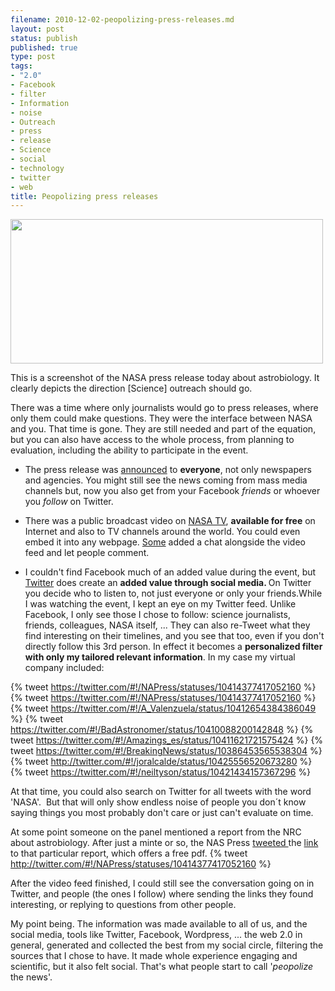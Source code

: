 ```yaml
--- 
filename: 2010-12-02-peopolizing-press-releases.md
layout: post
status: publish
published: true
type: post
tags: 
- "2.0"
- Facebook
- filter
- Information
- noise
- Outreach
- press
- release
- Science
- social
- technology
- twitter
- web
title: Peopolizing press releases
---
```

<a href="/media/untitled1.jpg"><img class="aligncenter" title="untitled" src="http://nasonurb.files.wordpress.com/2010/12/untitled1.jpg" alt="" width="500" height="231" /></a>

This is a screenshot of the NASA press release today about astrobiology. It clearly depicts the direction [Science] outreach should go.

There was a time where only journalists would go to press releases, where only them could make questions. They were the interface between NASA and you. That time is gone. They are still needed and part of the equation, but you can also have access to the whole process, from planning to evaluation, including the ability to participate in the event.

<!--more-->

* The press release was <a href="http://www.nasa.gov/home/hqnews/2010/dec/HQ_10-320_Toxic_Life.html">announced</a> to <strong>everyone</strong>, not only newspapers and agencies. You might still see the news coming from mass media channels but, now you also get from your Facebook <em>friends </em>or whoever you <em>follow </em>on Twitter.

* There was a public broadcast video on <a href="http://www.nasa.gov/multimedia/nasatv/index.html">NASA TV</a>, <strong>available for free</strong> on Internet and also to TV channels around the world. You could even embed it into any webpage. <a href="http://amazings.es/">Some</a> added a chat alongside the video feed and let people comment.

* I couldn't find Facebook much of an added value during the event, but <a href="http://www.twitter.com">Twitter</a> does create an <strong>added value through social media. </strong>On Twitter you decide who to listen to, not just everyone or only your friends.While I was watching the event, I kept an eye on my Twitter feed. Unlike Facebook, I only see those I chose to follow: science journalists, friends, colleagues, NASA itself, ... They can also re-Tweet what they find interesting on their timelines, and you see that too, even if you don't directly follow this 3rd person. In effect it becomes a <strong>personalized filter with only my tailored relevant information</strong>. In my case my virtual company included:

{% tweet https://twitter.com/#!/NAPress/statuses/10414377417052160 %}
{% tweet https://twitter.com/#!/NAPress/statuses/10414377417052160 %} 
{% tweet https://twitter.com/#!/A_Valenzuela/status/10412654384386049 %}
{% tweet https://twitter.com/#!/BadAstronomer/status/10410088200142848 %}
{% tweet https://twitter.com/#!/Amazings_es/status/10411621721575424 %}
{% tweet https://twitter.com/#!/BreakingNews/status/10386453565538304 %}  
{% tweet http://twitter.com/#!/joralcalde/status/10425556520673280 %}
{% tweet https://twitter.com/#!/neiltyson/status/10421434157367296 %}
	
At that time, you could also search on Twitter for all tweets with the word 'NASA'.  But that will only show endless noise of people you don´t know saying things you most probably don't care or just can't evaluate on time.

At some point someone on the panel mentioned a report from the NRC about astrobiology. After just a minte or so, the NAS Press <a href="http://twitter.com/#!/NAPress/statuses/10414377417052160">tweeted </a>the <a href="http://www.nap.edu/catalog.php?record_id=11919">link </a>to that particular report, which offers a free pdf.
{% tweet http://twitter.com/#!/NAPress/statuses/10414377417052160 %}

After the video feed finished, I could still see the conversation going on in Twitter, and people (the ones I follow) where sending the links they found interesting, or replying to questions from other people.

My point being. The information was made available to all of us, and the social media, tools like Twitter, Facebook, Wordpress, ... the web 2.0 in general, generated and collected the best from my social circle, filtering the sources that I chose to have. It made whole experience engaging and scientific, but it also felt social. That's what people start to call '<em>peopolize</em> the news'.
